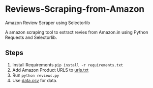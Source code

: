 # Reviews-Scraping-from-Amazon
Amazon Review Scraper using Selectorlib 

A amazon scraping tool to extract revies from Amazon.in using Python Requests and Selectorlib.

## Steps
1. Install Requirements `pip install -r requirements.txt`
2. Add Amazon Product URLS to [urls.txt](urls.txt)
3. Run `python reviews.py`
4. Use [data.csv](data.csv) for data.

